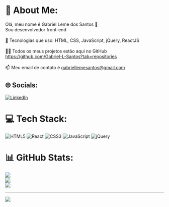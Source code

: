 # 💫 About Me:
Olá, meu nome é Gabriel Leme dos Santos 👋<br>Sou desenvolvedor front-end<br><br>🌱 Tecnologias que uso: HTML, CSS, JavaScript, jQuery, ReactJS<br><br>👨‍💻 Todos os meus projetos estão aqui no GitHub https://github.com/Gabriel-L-Santos?tab=repositories<br><br>📫 Meu email de contato é gabriellemesantos@gmail.com


## 🌐 Socials:
[![LinkedIn](https://img.shields.io/badge/LinkedIn-%230077B5.svg?logo=linkedin&logoColor=white)](https://linkedin.com/in/gabriel-leme-dos-santos) 

# 💻 Tech Stack:
![HTML5](https://img.shields.io/badge/html5-%23E34F26.svg?style=for-the-badge&logo=html5&logoColor=white) ![React](https://img.shields.io/badge/react-%2320232a.svg?style=for-the-badge&logo=react&logoColor=%2361DAFB) ![CSS3](https://img.shields.io/badge/css3-%231572B6.svg?style=for-the-badge&logo=css3&logoColor=white) ![JavaScript](https://img.shields.io/badge/javascript-%23323330.svg?style=for-the-badge&logo=javascript&logoColor=%23F7DF1E) ![jQuery](https://img.shields.io/badge/jquery-%230769AD.svg?style=for-the-badge&logo=jquery&logoColor=white)
# 📊 GitHub Stats:
![](https://github-readme-stats.vercel.app/api?username=Gabriel-L-Santos&theme=gotham&hide_border=false&include_all_commits=false&count_private=false)<br/>
![](https://github-readme-streak-stats.herokuapp.com/?user=Gabriel-L-Santos&theme=gotham&hide_border=false)<br/>
![](https://github-readme-stats.vercel.app/api/top-langs/?username=Gabriel-L-Santos&theme=gotham&hide_border=false&include_all_commits=false&count_private=false&layout=compact)

---
[![](https://visitcount.itsvg.in/api?id=Gabriel-L-Santos&icon=0&color=0)](https://visitcount.itsvg.in)

<!-- Proudly created with GPRM ( https://gprm.itsvg.in ) -->
